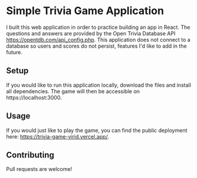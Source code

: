 # Simple Trivia Game Application

I built this web application in order to practice building an app in React. The questions and answers are provided by the Open Trivia Database API https://opentdb.com/api_config.php. This application does not connect to a database so users and scores do not persist, features I'd like to add in the future.

## Setup

If you would like to run this application locally, download the files and install all dependencies. The game will then be accessible on https://localhost:3000. 

## Usage

If you would just like to play the game, you can find the public deployment here: https://trivia-game-virid.vercel.app/. 

## Contributing

Pull requests are welcome!